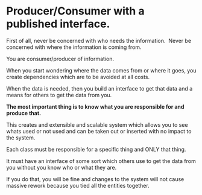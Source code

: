 # Producer/Consumer with a published interface.

First of all, never be concerned with who needs the information.  Never be concerned with where the information is coming from.  

You are consumer/producer of information.  

When you start wondering where the data comes from or where it goes, you create dependencies which are to be avoided at all costs.

When the data is needed, then you build an interface to get that data and a means for others to get the data from you.

**The most important thing is to know what you are responsible for and produce that.**

This creates and extensible and scalable system which allows you to see whats used or not used and can be taken out or inserted with no impact to the system.

Each class must be responsible for a specific thing and ONLY that thing.

It must have an interface of some sort which others use to get the data from you without you know who or what they are.

If you do that, you will be fine and changes to the system will not cause massive rework because you tied all the entities together.


